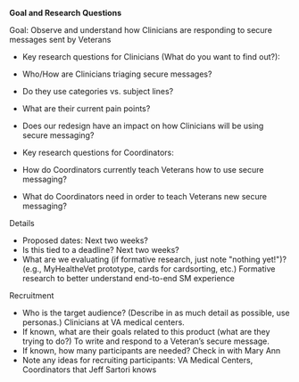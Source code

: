 **Goal and Research Questions**

Goal: Observe and understand how Clinicians are responding to secure messages sent by Veterans
- Key research questions for Clinicians (What do you want to find out?): 
- Who/How are Clinicians triaging secure messages?
- Do they use categories vs. subject lines?
- What are their current pain points?
- Does our redesign have an impact on how Clinicians will be using secure messaging?

- Key research questions for Coordinators: 
- How do Coordinators currently teach Veterans how to use secure messaging?
- What do Coordinators need in order to teach Veterans new secure messaging?

Details
- Proposed dates: Next two weeks?
- Is this tied to a deadline? Next two weeks?
- What are we evaluating (if formative research, just note "nothing yet!")? (e.g., MyHealtheVet prototype, cards for cardsorting, etc.) Formative research to better understand end-to-end SM experience

Recruitment
- Who is the target audience? (Describe in as much detail as possible, use personas.)  Clinicians at VA medical centers.  
- If known, what are their goals related to this product (what are they trying to do?) To write and respond to a Veteran’s secure message. 
- If known, how many participants are needed? Check in with Mary Ann
- Note any ideas for recruiting participants: VA Medical Centers, Coordinators that Jeff Sartori knows

